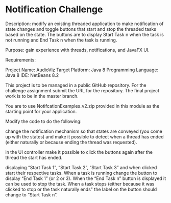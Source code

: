 # Notification Challenge
Description: modify an existing threaded application to make notification of state changes and toggle buttons that start and stop the threaded tasks based on the state. The buttons are to display Start Task n when the task is not running and End Task n when the task is running.

Purpose: gain experience with threads, notifications, and JavaFX UI.

Requirements:

Project Name: AudioViz
Target Platform: Java 8
Programming Language: Java 8
IDE: NetBeans 8.2

This project is to be managed in a public GitHub repository. For the challenge assignment submit the URL for the repository. The final project work is to be in the master branch.

You are to use NotifcationExamples_v2.zip provided in this module as the starting point for your application.

Modify the code to do the following:

change the notification mechanism so that states are conveyed (you come up with the states) and make it possible to detect when a thread has ended (either naturally or because ending the thread was requested).

in the UI controller make it possible to click the buttons again after the thread the start has ended.

displaying “Start Task 1”, “Start Task 2”, “Start Task 3” and when clicked start their respective tasks. When a task is running change the button to display “End Task 1” (or 2 or 3). When the “End Task n” button is displayed it can be used to stop the task. When a task stops (either because it was clicked to stop or the task naturally ends" the label on the button should change to “Start Task n”.
